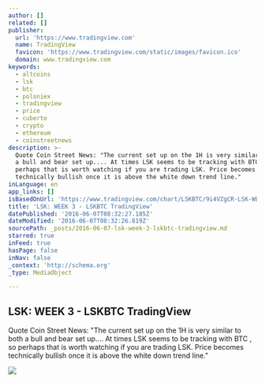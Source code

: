 ```yaml
---
author: []
related: []
publisher:
  url: 'https://www.tradingview.com'
  name: TradingView
  favicon: 'https://www.tradingview.com/static/images/favicon.ico'
  domain: www.tradingview.com
keywords:
  - altcoins
  - lsk
  - btc
  - poloniex
  - tradingview
  - price
  - cuberto
  - crypto
  - ethereum
  - coinstreetnews
description: >-
  Quote Coin Street News: "The current set up on the 1H is very similar to both
  a bull and bear set up.... At times LSK seems to be tracking with BTC , so
  perhaps that is worth watching if you are trading LSK. Price becomes
  technically bullish once it is above the white down trend line."
inLanguage: en
app_links: []
isBasedOnUrl: 'https://www.tradingview.com/chart/LSKBTC/9i4VZgCR-LSK-WEEK-3/'
title: 'LSK: WEEK 3 - LSKBTC TradingView'
datePublished: '2016-06-07T08:32:27.185Z'
dateModified: '2016-06-07T08:32:26.819Z'
sourcePath: _posts/2016-06-07-lsk-week-3-lskbtc-tradingview.md
starred: true
inFeed: true
hasPage: false
inNav: false
_context: 'http://schema.org'
_type: MediaObject

---
```

<article style=""><h1>LSK: WEEK 3 - LSKBTC TradingView</h1><p>Quote Coin Street News: "The current set up on the 1H is very similar to both a bull and bear set up.... At times LSK seems to be tracking with BTC , so perhaps that is worth watching if you are trading LSK. Price becomes technically bullish once it is above the white down trend line."</p><img src="https://s3.amazonaws.com/tradingview/9/9i4VZgCR_171_121.png" /></article>